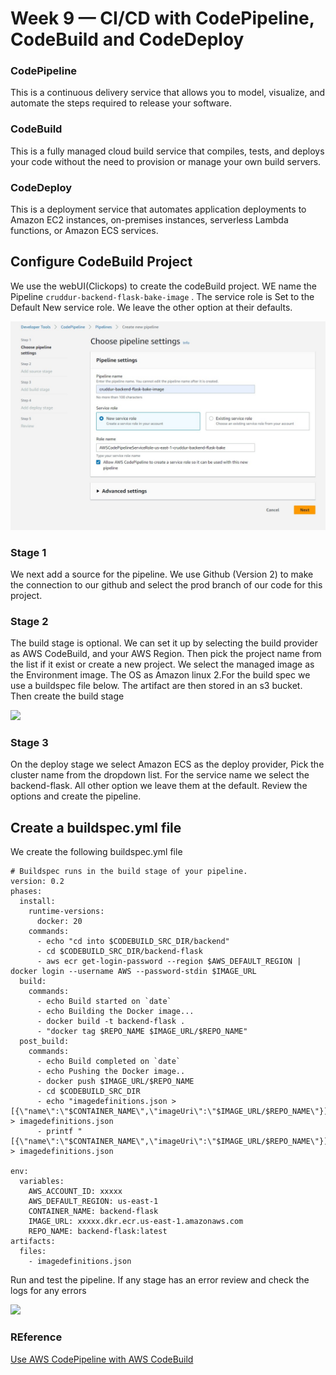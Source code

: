 # Week 9 — CI/CD with CodePipeline, CodeBuild and CodeDeploy

### CodePipeline 
This is a continuous delivery service that allows you to model, visualize, and automate the steps required to release your software.
### CodeBuild
This is a fully managed cloud build service that compiles, tests, and deploys your code without the need to provision or manage your own build servers.
### CodeDeploy
This is a deployment service that automates application deployments to Amazon EC2 instances, on-premises instances, serverless Lambda functions, or Amazon ECS services.

## Configure CodeBuild Project
 We use the webUI(Clickops) to create the codeBuild project. WE name the Pipeline ```cruddur-backend-flask-bake-image``` . The service role is Set to the Default New service role. We leave the other option at their defaults.

![](assets/week9/codepipeline1.jpg)


### Stage 1
We next add a source for the pipeline. We use Github (Version 2) to make the connection to our github and select the prod branch of our code for this project.  
### Stage 2
The build stage is optional. We can set it up by selecting the build provider as AWS CodeBuild, and your AWS Region. Then pick the project name from the list if it exist or create a new project. We select the managed image as the Environment image. The OS as Amazon linux 2.For the build spec we use a buildspec file below. The artifact are then stored in an s3 bucket. Then create the build stage

![](assets/week9/codepipeline2.jpg)


### Stage 3
On the deploy stage we select Amazon ECS as the deploy provider, Pick the cluster name from the dropdown list. For the service name we select the backend-flask. All other option we leave them at the default. Review the options and create the pipeline. 
 
## Create a buildspec.yml file
We create the following buildspec.yml file
``` 
# Buildspec runs in the build stage of your pipeline.
version: 0.2
phases:
  install:
    runtime-versions:
      docker: 20
    commands:
      - echo "cd into $CODEBUILD_SRC_DIR/backend"
      - cd $CODEBUILD_SRC_DIR/backend-flask
      - aws ecr get-login-password --region $AWS_DEFAULT_REGION | docker login --username AWS --password-stdin $IMAGE_URL
  build:
    commands:
      - echo Build started on `date`
      - echo Building the Docker image...          
      - docker build -t backend-flask .
      - "docker tag $REPO_NAME $IMAGE_URL/$REPO_NAME"
  post_build:
    commands:
      - echo Build completed on `date`
      - echo Pushing the Docker image..
      - docker push $IMAGE_URL/$REPO_NAME
      - cd $CODEBUILD_SRC_DIR
      - echo "imagedefinitions.json > [{\"name\":\"$CONTAINER_NAME\",\"imageUri\":\"$IMAGE_URL/$REPO_NAME\"}]" > imagedefinitions.json
      - printf "[{\"name\":\"$CONTAINER_NAME\",\"imageUri\":\"$IMAGE_URL/$REPO_NAME\"}]" > imagedefinitions.json

env:
  variables:
    AWS_ACCOUNT_ID: xxxxx
    AWS_DEFAULT_REGION: us-east-1
    CONTAINER_NAME: backend-flask
    IMAGE_URL: xxxxx.dkr.ecr.us-east-1.amazonaws.com
    REPO_NAME: backend-flask:latest
artifacts:
  files:
    - imagedefinitions.json
```


Run and test the pipeline. If any stage has an error review and check the logs for any errors

![](assets/week9/codepipeline.jpg)

### REference
[Use AWS CodePipeline with AWS CodeBuild](https://docs.aws.amazon.com/codebuild/latest/userguide/how-to-create-pipeline.html)
